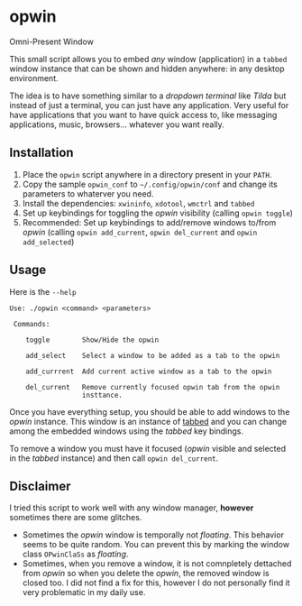 # opwin
Omni-Present Window

This small script allows you to embed *any* window (application) in a `tabbed` window instance that can be shown and hidden anywhere: in any desktop environment.

The idea is to have something similar to a *dropdown terminal* like *Tilda* but instead of just a terminal, you can just have any application. Very useful for have applications that you want to have quick access to, like messaging applications, music, browsers... whatever you want really.

## Installation

1. Place the `opwin` script anywhere in a directory present in your `PATH`.
2. Copy the sample `opwin_conf` to `~/.config/opwin/conf` and change its parameters to whaterver you need.
3. Install the dependencies: `xwininfo`, `xdotool`, `wmctrl` and `tabbed`
4. Set up keybindings for toggling the *opwin* visibility (calling `opwin toggle`)
5. Recommended: Set up keybindings to add/remove windows to/from *opwin* (calling `opwin add_current`, `opwin del_current` and `opwin add_selected`)

## Usage

Here is the `--help`

```
Use: ./opwin <command> <parameters>

 Commands:

    toggle        Show/Hide the opwin

    add_select    Select a window to be added as a tab to the opwin

    add_currrent  Add current active window as a tab to the opwin

    del_current   Remove currently focused opwin tab from the opwin
                  insttance.

```
Once you have everything setup, you should be able to add windows to the *opwin* instance. This window is an instance of [tabbed](https://tools.suckless.org/tabbed/) and you can change among the embedded windows using the *tabbed* key bindings.

To remove a window you must have it focused (*opwin* visible and selected in the *tabbed* instance) and then call `opwin del_current`.


## Disclaimer

I tried this script to work well with any window manager, **however** sometimes there are some glitches.

* Sometimes the *opwin* window is temporally not *floating*. This behavior seems to be quite random. You can prevent this by marking the window class `OPwinClaSs` as *floating*.
* Sometimes, when you remove a window, it is not comnpletely dettached from *opwin* so when you delete the *opwin*, the removed window is closed too. I did not find a fix for this, however I do not personally find it very problematic in my daily use.
